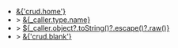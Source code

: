 - [&{'crud.home'}](<@%7BCRUD.index()%7D>)
- &gt; [&{\_caller.type.name}](<@%7Blist()%7D>)
- &gt; [${\_caller.object?.toString()?.escape()?.raw()}](<@%7Bshow(_caller.object._key())%7D>)
- &gt; [&{'crud.blank'}](<@%7Bblank()%7D>)
